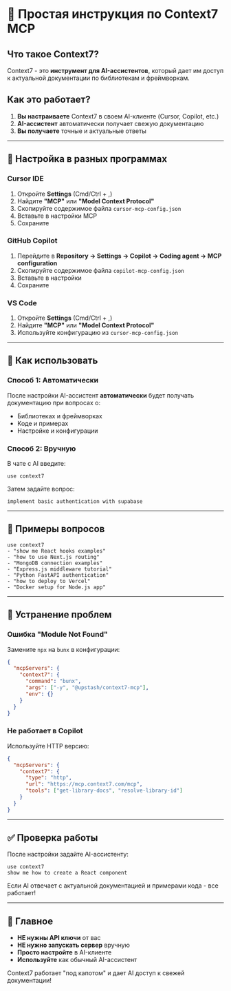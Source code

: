 # 🎯 Простая инструкция по Context7 MCP

## Что такое Context7?
Context7 - это **инструмент для AI-ассистентов**, который дает им доступ к актуальной документации по библиотекам и фреймворкам.

## Как это работает?
1. **Вы настраиваете** Context7 в своем AI-клиенте (Cursor, Copilot, etc.)
2. **AI-ассистент** автоматически получает свежую документацию
3. **Вы получаете** точные и актуальные ответы

---

## 📱 Настройка в разных программах

### Cursor IDE
1. Откройте **Settings** (Cmd/Ctrl + ,)
2. Найдите **"MCP"** или **"Model Context Protocol"**
3. Скопируйте содержимое файла `cursor-mcp-config.json`
4. Вставьте в настройки MCP
5. Сохраните

### GitHub Copilot
1. Перейдите в **Repository → Settings → Copilot → Coding agent → MCP configuration**
2. Скопируйте содержимое файла `copilot-mcp-config.json`
3. Вставьте в настройки
4. Сохраните

### VS Code
1. Откройте **Settings** (Cmd/Ctrl + ,)
2. Найдите **"MCP"** или **"Model Context Protocol"**
3. Используйте конфигурацию из `cursor-mcp-config.json`

---

## 🚀 Как использовать

### Способ 1: Автоматически
После настройки AI-ассистент **автоматически** будет получать документацию при вопросах о:
- Библиотеках и фреймворках
- Коде и примерах
- Настройке и конфигурации

### Способ 2: Вручную
В чате с AI введите:
```
use context7
```

Затем задайте вопрос:
```
implement basic authentication with supabase
```

---

## 📝 Примеры вопросов

```
use context7
- "show me React hooks examples"
- "how to use Next.js routing"
- "MongoDB connection examples"
- "Express.js middleware tutorial"
- "Python FastAPI authentication"
- "how to deploy to Vercel"
- "Docker setup for Node.js app"
```

---

## 🔧 Устранение проблем

### Ошибка "Module Not Found"
Замените `npx` на `bunx` в конфигурации:
```json
{
  "mcpServers": {
    "context7": {
      "command": "bunx",
      "args": ["-y", "@upstash/context7-mcp"],
      "env": {}
    }
  }
}
```

### Не работает в Copilot
Используйте HTTP версию:
```json
{
  "mcpServers": {
    "context7": {
      "type": "http",
      "url": "https://mcp.context7.com/mcp",
      "tools": ["get-library-docs", "resolve-library-id"]
    }
  }
}
```

---

## ✅ Проверка работы

После настройки задайте AI-ассистенту:
```
use context7
show me how to create a React component
```

Если AI отвечает с актуальной документацией и примерами кода - все работает!

---

## 🎯 Главное

- **НЕ нужны API ключи** от вас
- **НЕ нужно запускать сервер** вручную
- **Просто настройте** в AI-клиенте
- **Используйте** как обычный AI-ассистент

Context7 работает "под капотом" и дает AI доступ к свежей документации!
